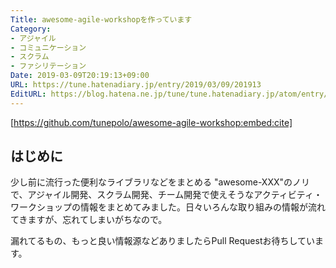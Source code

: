 ```yaml
---
Title: awesome-agile-workshopを作っています
Category:
- アジャイル
- コミュニケーション
- スクラム
- ファシリテーション
Date: 2019-03-09T20:19:13+09:00
URL: https://tune.hatenadiary.jp/entry/2019/03/09/201913
EditURL: https://blog.hatena.ne.jp/tune/tune.hatenadiary.jp/atom/entry/17680117126990445859
---
```


[https://github.com/tunepolo/awesome-agile-workshop:embed:cite]

## はじめに

少し前に流行った便利なライブラリなどをまとめる "awesome-XXX"のノリで、アジャイル開発、スクラム開発、チーム開発で使えそうなアクティビティ・ワークショップの情報をまとめてみました。日々いろんな取り組みの情報が流れてきますが、忘れてしまいがちなので。

漏れてるもの、もっと良い情報源などありましたらPull Requestお待ちしています。
